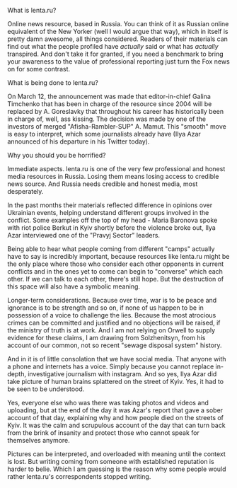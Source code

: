 What is lenta.ru?

Online news resource, based in Russia. You can think of it as Russian online equivalent of the New Yorker (well I would argue that way), which in itself is pretty damn awesome, all things considered. Readers of their materials can find out what the people profiled have *actually* said or what has *actually* transpired. And don't take it for granted, if you need a benchmark to bring your awareness to the value of professional reporting just turn the Fox news on for some contrast.

What is being done to lenta.ru?

On March 12, the announcement was made that editor-in-chief Galina Timchenko that has been in charge of the resource since 2004 will be replaced by A. Goreslavky that throughout his career has historically been in charge of, well, ass kissing. The decision was made by one of the investors of merged "Afisha-Rambler-SUP" A. Mamut. This "smooth" move is easy to interpret, which some journalists already have (Ilya Azar announced of his departure in his Twitter today).

Why you should you be horrified?

Immediate aspects. lenta.ru is one of the very few professional and honest media resources in Russia. Losing them means losing access to credible news source. And Russia needs credible and honest media, most desperately.

In the past months their materials reflected difference in opinions over Ukrainian events, helping understand different groups involved in the conflict. Some examples off the top of my head - Maria Baronova spoke with riot police Berkut in Kyiv shortly before the violence broke out, Ilya Azar interviewed one of the "Pravyj Sector" leaders. 

Being able to hear what people coming from different "camps" actually have to say is incredibly important, because resources like lenta.ru might be the only place where those who consider each other opponents in current conflicts and in the ones yet to come can begin to "converse" which each other. If we can talk to each other, there's still hope. But the destruction of this space will also have a symbolic meaning.

Longer-term considerations. Because over time, war is to be peace and ignorance is to be strength and so on, if none of us happen to be in possession of a voice to challenge the lies. Because the most atrocious crimes can be committed and justified and no objections will be raised, if the ministry of truth is at work. And I am not relying on Orwell to supply evidence for these claims, I am drawing from Solzhenitsyn, from his account of our common, not so recent "sewage disposal system" history.

And in it is of little consolation that we have social media. That anyone with a phone and internets has a voice. Simply because you cannot replace in-depth, investigative journalism with instagram. And so yes, Ilya Azar did take picture of human brains splattered on the street of Kyiv. Yes, it had to be seen to be understood. 

Yes, everyone else who was there was taking photos and videos and uploading, but at the end of the day it was Azar's report that gave a sober account of that day, explaining why and how people died on the streets of Kyiv. It was the calm and scrupulous account of the day that can turn back from the brink of insanity and protect those who cannot speak for themselves anymore.

Pictures can be interpreted, and overloaded with meaning until the context is lost. But writing coming from someone with established reputation is harder to belie. Which I am guessing is the reason why some people would rather lenta.ru's correspondents stopped writing.
